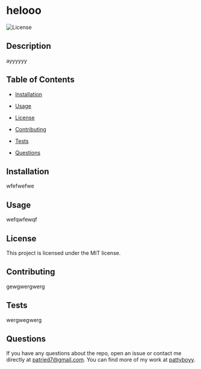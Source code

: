 # helooo

![License](https://img.shields.io/badge/License-MIT-blue.svg)

## Description

ayyyyyy

## Table of Contents

* [Installation](#installation)
* [Usage](#usage)

* [License](#license)

* [Contributing](#contributing)
* [Tests](#tests)
* [Questions](#questions)

## Installation

wfefwefwe

## Usage

wefqwfewqf

## License

This project is licensed under the MIT license.

## Contributing

gewgwergwerg

## Tests

wergwegwerg

## Questions

If you have any questions about the repo, open an issue or contact me directly at patried7@gmail.com. You can find more of my work at [pattyboyy](https://github.com/pattyboyy/).
